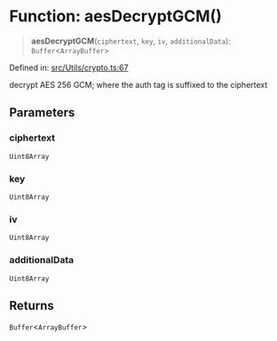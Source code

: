 # Function: aesDecryptGCM()

> **aesDecryptGCM**(`ciphertext`, `key`, `iv`, `additionalData`): `Buffer`\<`ArrayBuffer`\>

Defined in: [src/Utils/crypto.ts:67](https://github.com/Fokusdotid/Baileys/blob/49e815e65b8f4aea31725e09dcf4815734557e39/src/Utils/crypto.ts#L67)

decrypt AES 256 GCM;
where the auth tag is suffixed to the ciphertext

## Parameters

### ciphertext

`Uint8Array`

### key

`Uint8Array`

### iv

`Uint8Array`

### additionalData

`Uint8Array`

## Returns

`Buffer`\<`ArrayBuffer`\>

